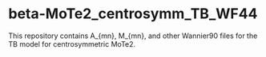 # beta-MoTe2_centrosymm_TB_WF44
This repository contains A_{mn}, M_{mn}, and other Wannier90 files for the TB model for centrosymmetric MoTe2.
